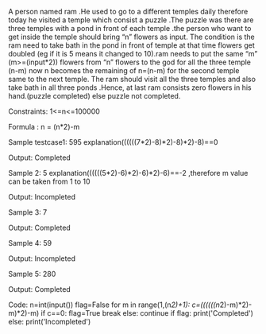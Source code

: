 A person named ram .He used to go to a different temples daily therefore today he visited a temple which consist a puzzle .The puzzle was there are three temples with a pond in front of each temple .the person who want to get inside the temple should bring “n” flowers as input.
The condition is the ram need to take bath in the pond in front of temple at that time flowers get doubled (eg if it is 5 means it changed to 10).ram needs to put the same “m” (m>=(input*2)) flowers from “n” flowers to the god for all the three temple (n-m) now n becomes the remaining of n=(n-m) for the second temple same to the next temple.
The ram should visit all the three temples and also take bath in all three ponds .Hence, at last ram consists zero flowers in his hand.(puzzle completed) else puzzle not completed.

Constraints:
1<=n<=100000

Formula :
n = (n*2)-m

Sample testcase1:
595  explanation((((((7*2)-8)*2)-8)*2)-8)==0

Output:
Completed

Sample 2:
5 explanation((((((5*2)-6)*2)-6)*2)-6)==-2 ,therefore m value can be taken from 1 to 10

Output:
Incompleted

Sample 3:
7

Output:
Completed

Sample 4:
59

Output:
Incompleted

Sample 5:
280

Output:
Completed

Code:
n=int(input())
flag=False
for m in range(1,(n*2)+1):
    c=((((((n*2)-m)*2)-m)*2)-m)
    if c==0:
        flag=True
        break
    else:
        continue
if flag:
    print('Completed')
else:
    print('Incompleted')






